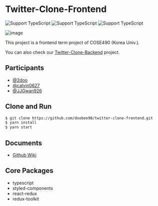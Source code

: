 # Twitter-Clone-Frontend

![Support TypeScript](https://img.shields.io/static/v1.svg?label=&message=TypeScript&color=294E80&style=flat-square&logo=typescript) ![Support TypeScript](https://img.shields.io/static/v1.svg?label=&message=Redux&color=764ABC&style=flat-square&logo=redux) ![Support TypeScript](https://img.shields.io/static/v1.svg?label=&message=React&color=294E80&style=flat-square&logo=react) 

![image](https://user-images.githubusercontent.com/30567175/122769285-66d97780-d2df-11eb-93cf-1f54464c2239.png)

This project is a frontend term project of COSE490 (Korea Univ.).

You can also check our [Twitter-Clone-Backend](https://github.com/doobee98/twitter-clone-backend) project.

## Participants

* [@2doo](https://github.com/doobee98)
* [@calvin0627](https://github.com/calvin0627)
* [@JJGwan926](https://github.com/JJGwan926)

## Clone and Run

```bash
$ git clone https://github.com/doobee98/twitter-clone-frontend.git
$ yarn install
$ yarn start
```

## Documents

* [Github Wiki](https://github.com/doobee98/twitter-clone-frontend/wiki)

## Core Packages

- typescript
- styled-components
- react-redux
- redux-toolkit
